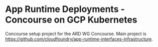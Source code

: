 # App Runtime Deployments - Concourse on GCP Kubernetes

Concourse setup project for the ARD WG Concourse. Main project is https://github.com/cloudfoundry/app-runtime-interfaces-infrastructure.
